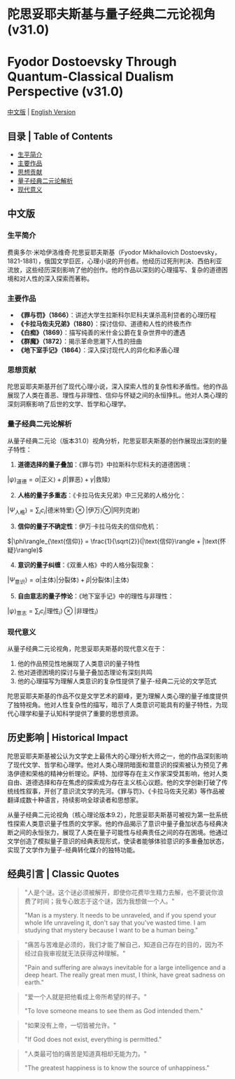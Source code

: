 # 陀思妥耶夫斯基与量子经典二元论视角 (v31.0)
# Fyodor Dostoevsky Through Quantum-Classical Dualism Perspective (v31.0)

[中文版](#中文版) | [English Version](#english-version)

## 目录 | Table of Contents
- [生平简介](#生平简介)
- [主要作品](#主要作品)
- [思想贡献](#思想贡献)
- [量子经典二元论解析](#量子经典二元论解析)
- [现代意义](#现代意义)

<a name="中文版"></a>
## 中文版

### 生平简介

费奥多尔·米哈伊洛维奇·陀思妥耶夫斯基（Fyodor Mikhailovich Dostoevsky，1821-1881），俄国文学巨匠，心理小说的开创者。他经历过死刑判决、西伯利亚流放，这些经历深刻影响了他的创作。他的作品以深刻的心理描写、复杂的道德困境和对人性的深入探索而著称。

### 主要作品

- **《罪与罚》（1866）**：讲述大学生拉斯科尔尼科夫谋杀高利贷者的心理历程
- **《卡拉马佐夫兄弟》（1880）**：探讨信仰、道德和人性的终极杰作
- **《白痴》（1869）**：描写纯善的米什金公爵在复杂世界中的遭遇
- **《群魔》（1872）**：揭示革命思潮下人性的扭曲
- **《地下室手记》（1864）**：深入探讨现代人的异化和矛盾心理

### 思想贡献

陀思妥耶夫斯基开创了现代心理小说，深入探索人性的复杂性和矛盾性。他的作品展现了人类在善恶、理性与非理性、信仰与怀疑之间的永恒挣扎。他对人类心理的深刻洞察影响了后世的文学、哲学和心理学。

### 量子经典二元论解析

从量子经典二元论（版本31.0）视角分析，陀思妥耶夫斯基的创作展现出深刻的量子特性：

1. **道德选择的量子叠加**：《罪与罚》中拉斯科尔尼科夫的道德困境：

$`|\psi\rangle_{\text{道德}} = \alpha |\text{正义}\rangle + \beta |\text{罪恶}\rangle + \gamma |\text{救赎}\rangle`$

2. **人格的量子多重态**：《卡拉马佐夫兄弟》中三兄弟的人格分化：

$`|\Psi_{\text{人格}}\rangle = \sum_i c_i |\text{德米特里}\rangle \otimes |\text{伊万}\rangle \otimes |\text{阿列克谢}\rangle`$

3. **信仰的量子不确定性**：伊万·卡拉马佐夫的信仰危机：

$`|\phi\rangle_{\text{信仰}} = \frac{1}{\sqrt{2}}(|\text{信仰}\rangle + |\text{怀疑}\rangle)`$

4. **意识的量子纠缠**：《双重人格》中的人格分裂现象：

$`|\Psi_{\text{意识}}\rangle = \alpha |\text{主体}\rangle |\text{分裂体}\rangle + \beta |\text{分裂体}\rangle |\text{主体}\rangle`$

5. **自由意志的量子悖论**：《地下室手记》中的理性与非理性：

$`|\psi\rangle_{\text{意志}} = \sum_i c_i |\text{理性}_i\rangle \otimes |\text{非理性}_i\rangle`$

### 现代意义

从量子经典二元论视角，陀思妥耶夫斯基的现代意义在于：

1. 他的作品预见性地展现了人类意识的量子特性
2. 他对道德困境的探讨与量子叠加态理论有深刻共鸣
3. 他的心理描写为理解人类意识的复杂性提供了量子-经典二元论的文学范式

陀思妥耶夫斯基的作品不仅是文学艺术的巅峰，更为理解人类心理的量子维度提供了独特视角。他对人性复杂性的描写，暗示了人类意识可能具有的量子特性，为现代心理学和量子认知科学提供了重要的思想资源。

## 历史影响 | Historical Impact

陀思妥耶夫斯基被公认为文学史上最伟大的心理分析大师之一，他的作品深刻影响了现代文学、哲学和心理学。他对人类心理阴暗面和潜意识的探索被认为预见了弗洛伊德和荣格的精神分析理论。萨特、加缪等存在主义作家深受其影响，他对人类自由、道德选择和存在焦虑的探索成为存在主义核心议题。他的文学创新打破了传统线性叙事，开创了意识流文学的先河。《罪与罚》、《卡拉马佐夫兄弟》等作品被翻译成数十种语言，持续影响全球读者和思想家。

从量子经典二元论视角（核心理论版本9.2），陀思妥耶夫斯基可被视为第一批系统性探索人类意识量子性质的文学家。他的作品揭示了意识中量子叠加状态与经典决断之间的永恒张力，展现了人类在量子可能性与经典责任之间的存在困境。他通过文学创造了模拟量子意识的经典表现形式，使读者能够体验意识的多重叠加状态，实现了文学作为量子-经典转化媒介的独特功能。

## 经典引言 | Classic Quotes

> "人是个谜。这个谜必须被解开，即使你花费毕生精力去解，也不要说你浪费了时间；我专心致志于这个谜，因为我想做一个人。"
> 
> "Man is a mystery. It needs to be unraveled, and if you spend your whole life unraveling it, don't say that you've wasted time. I am studying that mystery because I want to be a human being."

> "痛苦与苦难是必须的，我们才能了解自己，知道自己存在的目的，因为不经过自我审视就无法获得这种理解。"
> 
> "Pain and suffering are always inevitable for a large intelligence and a deep heart. The really great men must, I think, have great sadness on earth."

> "爱一个人就是把他看成上帝所希望的样子。"
> 
> "To love someone means to see them as God intended them."

> "如果没有上帝，一切皆被允许。"
> 
> "If God does not exist, everything is permitted."

> "人类最可怕的痛苦是知道真相却无能为力。"
> 
> "The greatest happiness is to know the source of unhappiness."
